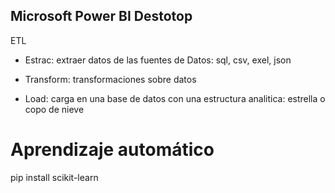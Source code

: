 ## Microsoft Power BI Destotop

ETL

* Estrac: extraer datos de las fuentes de Datos: sql, csv, exel, json

* Transform:  transformaciones sobre datos

* Load: carga en una base de datos con una estructura analitica: estrella o copo de nieve













# Aprendizaje automático

pip install scikit-learn